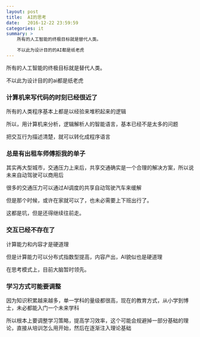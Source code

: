 ```yaml
---
layout: post
title:  AI的思考
date:   2016-12-22 23:59:59
categories: it
summary: >
    所有的人工智能的终极目标就是替代人类。

    不以此为设计目的的AI都是纸老虎
---
```


所有的人工智能的终极目标就是替代人类。

不以此为设计目的的ai都是纸老虎

### 计算机来写代码的时刻已经很近了

所有的人类程序基本上都是以经验来堆积起来的逻辑

所以，用计算机来分析，逻辑解析人的智能语言，基本已经不是太多的问题

把交互行为描述清楚，就可以转化成程序语言

### 总是有出租车师傅拒我的单子

其实再大型城市，交通压力上来后，共享交通确实是一个合理的解决方案，所以说未来自动驾驶可以商用后

很多的交通压力可以通过AI调度的共享自动驾驶汽车来缓解

但是那个时候，或许在家就可以了，也未必需要上下班出行了。

这都是坑，但是还得继续往前走。

### 交互已经不存在了

计算能力和内容才是硬道理

但是计算能力可以分布式指数型提高，内容产出，AI貌似也是硬道理

在思考模式上，目前大脑暂时领先。


### 学习方式可能要调整

因为知识积累越来越多，单一学科的量级都很高，现在的教育方式，从小学到博士，未必都能入门一个未来学科

所以根本上要调整学习策略，提高学习效率，这个可能会规避掉一部分基础的理论，直接从培训怎么用开始，然后在逐渐注入理论基础





